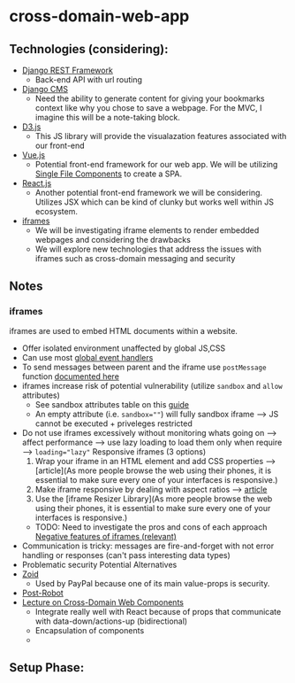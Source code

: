 # cross-domain-web-app

## Technologies (considering):

- [Django REST Framework](https://www.django-rest-framework.org/)
  - Back-end API with url routing
- [Django CMS](http://docs.django-cms.org/en/latest/)
  - Need the ability to generate content for giving your bookmarks context like why you chose to save a webpage. For the MVC, I imagine this will be a note-taking block.
- [D3.js](https://d3js.org/)
  - This JS library will provide the visualazation features associated with our front-end
- [Vue.js](https://vuejs.org/v2/guide/)
  - Potential front-end framework for our web app. We will be utilizing [Single File Components](https://vuejs.org/v2/guide/single-file-components.html) to create a SPA.
- [React.js](https://reactjs.org/docs/getting-started.html)
  - Another potential front-end framework we will be considering. Utilizes JSX which can be kind of clunky but works well within JS ecosystem.
- [iframes](https://www.dyn-web.com/tutorials/iframes/)
  - We will be investigating iframe elements to render embedded webpages and considering the drawbacks
  - We will explore new technologies that address the issues with iframes such as cross-domain messaging and security

## Notes

### iframes

iframes are used to embed HTML documents within a website.
  - Offer isolated environment unaffected by global JS,CSS
  - Can use most [global event handlers](https://developer.mozilla.org/en-US/docs/Web/API/GlobalEventHandlers)
  - To send messages between parent and the iframe use `postMessage` function [documented here](https://developer.mozilla.org/en-US/docs/Web/API/Window/postMessage)
  - iframes increase risk of potential vulnerability (utilize `sandbox` and `allow` attributes)
    - See sandbox attributes table on this [guide](https://blog.logrocket.com/the-ultimate-guide-to-iframes/)
    - An empty attribute (i.e. `sandbox=""`) will fully sandbox iframe --> JS cannot be executed + priveleges restricted
  - Do not use iframes excessively without monitoring whats going on --> affect performance --> use lazy loading to load them only when require --> `loading="lazy"`
Responsive iframes (3 options)
    1. Wrap your iframe in an HTML element and add CSS properties --> [article](As more people browse the web using their phones, it is essential to make sure every one of your interfaces is responsive.)
    2. Make iframe responsive by dealing with aspect ratios --> [article](https://css-tricks.com/responsive-iframes/)
    3. Use the [iframe Resizer Library](As more people browse the web using their phones, it is essential to make sure every one of your interfaces is responsive.)
    - TODO: Need to investigate the pros and cons of each approach
[Negative features of iframes (relevant)](https://medium.com/@bluepnume/iframes-are-just-terrible-heres-how-they-could-be-better-974b731f0fb4)
  - Communication is tricky: messages are fire-and-forget with not error handling or responses (can't pass interesting data types)
  - Problematic security
Potential Alternatives
  - [Zoid](https://medium.com/@bluepnume/introducing-xcomponent-seamless-cross-domain-web-components-from-paypal-c0144f3e82bf)
    - Used by PayPal because one of its main value-props is security.
  - [Post-Robot](https://medium.com/@bluepnume/introducing-post-robot-smart-cross-domain-messaging-from-paypal-bebf27c8619e)
  - [Lecture on Cross-Domain Web Components](https://vimeo.com/180426382)
    - Integrate really well with React because of props that communicate with data-down/actions-up (bidirectional)
    - Encapsulation of components
    -


## Setup Phase:
